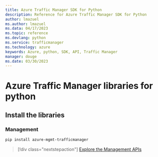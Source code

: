 ```yaml
---
title: Azure Traffic Manager SDK for Python
description: Reference for Azure Traffic Manager SDK for Python
author: lmazuel
ms.author: lmazuel
ms.data: 04/17/2023
ms.topic: reference
ms.devlang: python
ms.service: trafficmanager
ms.technology: azure
keywords: Azure, python, SDK, API, Traffic Manager
manager: douge
ms.date: 03/30/2023
---
```

# Azure Traffic Manager libraries for python

## Install the libraries

### Management

```bash
pip install azure-mgmt-trafficmanager
```

> [!div class="nextstepaction"]
> [Explore the Management APIs](/python/api/overview/azure/trafficmanager/management)